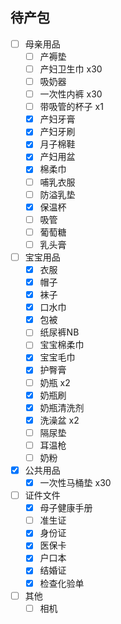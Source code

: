 ## 待产包
- [ ] 母亲用品
	- [ ] 产褥垫  
	- [ ] 产妇卫生巾  x30  
	- [ ] 吸奶器  
	- [ ] 一次性内裤  x30
	- [ ] 带吸管的杯子  x1 
	- [x] 产妇牙膏
	- [x] 产妇牙刷
	- [x] 月子棉鞋
	- [x] 产妇用盆
	- [x] 棉柔巾
	- [ ] 哺乳衣服  
	- [ ] 防溢乳垫  
	- [x] 保温杯
	- [ ] 吸管  
	- [ ] 葡萄糖  
	- [ ] 乳头膏
- [ ] 宝宝用品
	- [x] 衣服
	- [x] 帽子
	- [x] 袜子
	- [x] 口水巾
	- [x] 包被
	- [ ] 纸尿裤NB
	- [ ] 宝宝棉柔巾  
	- [x] 宝宝毛巾
	- [x] 护臀膏
	- [ ] 奶瓶  x2
	- [x] 奶瓶刷
	- [x] 奶瓶清洗剂
	- [x] 洗澡盆 x2
	- [ ] 隔尿垫
	- [ ] 耳温枪
	- [ ] 奶粉
- [x] 公共用品
	- [x] 一次性马桶垫  x30
- [ ] 证件文件
	- [x] 母子健康手册
	- [ ] 准生证
	- [x] 身份证
	- [x] 医保卡
	- [x] 户口本
	- [x] 结婚证
	- [x] 检查化验单
- [ ] 其他
	- [ ] 相机